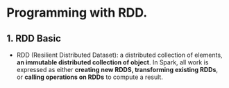 # Programming with RDD.

## 1. RDD Basic
* RDD (Resilient Distributed Dataset): a distributed collection of elements, **an immutable distributed collection of object**.  In Spark, all work is expressed as either **creating new RDDS, transforming existing RDDs**, or **calling operations on RDDs** to compute a result.
